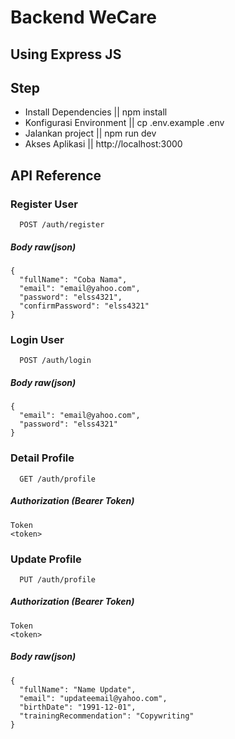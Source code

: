 
# Backend WeCare
## Using Express JS
## Step 
- Install Dependencies || npm install
- Konfigurasi Environment || cp .env.example .env
- Jalankan project || npm run dev
- Akses Aplikasi || http://localhost:3000


## API Reference

### Register User

```http
  POST /auth/register
```

##### Body raw(json)
```
{
  "fullName": "Coba Nama",
  "email": "email@yahoo.com",
  "password": "elss4321",
  "confirmPassword": "elss4321"
}

```

### Login User

```http
  POST /auth/login
```
##### Body raw(json)
```
{
  "email": "email@yahoo.com",
  "password": "elss4321"
}

```

### Detail Profile

```http
  GET /auth/profile
```
##### Authorization (Bearer Token)
```
Token
<token>

```

### Update Profile

```http
  PUT /auth/profile
```
##### Authorization (Bearer Token)
```
Token
<token>

```
##### Body raw(json)
```
{
  "fullName": "Name Update",
  "email": "updateemail@yahoo.com",
  "birthDate": "1991-12-01",
  "trainingRecommendation": "Copywriting"
}


```

